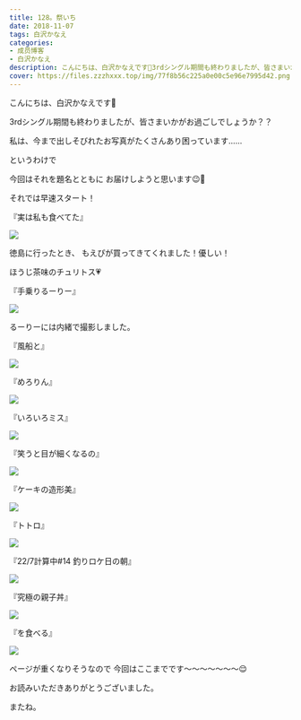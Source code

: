 ```yaml
---
title: 128。祭いち
date: 2018-11-07
tags: 白沢かなえ
categories: 
- 成员博客
- 白沢かなえ
description: こんにちは、白沢かなえです🌷3rdシングル期間も終わりましたが、皆さまいかがお過ごしでしょうか？？私は、今まで出しそびれたお写真がたくさんあり困っています……...
cover: https://files.zzzhxxx.top/img/77f8b56c225a0e00c5e96e7995d42.png 
---
```






こんにちは、白沢かなえです🌷



3rdシングル期間も終わりましたが、皆さまいかがお過ごしでしょうか？？







私は、今まで出しそびれたお写真がたくさんあり困っています……





というわけで


今回はそれを題名とともに
お届けしようと思います😉🌸






それでは早速スタート！















『実は私も食べてた』


![](https://files.zzzhxxx.top/img/77f8b56c225a0e00c5e96e7995d42.png)





徳島に行ったとき、
もえぴが買ってきてくれました！優しい！

ほうじ茶味のチュリトス💗













『手乗りるーりー』


![](https://files.zzzhxxx.top/img/77f8b56c225a0e00c5e96e7995d42-01.png)




るーりーには内緒で撮影しました。













『風船と』


![](https://files.zzzhxxx.top/img/77f8b56c225a0e00c5e96e7995d42-02.png)













『めろりん』


![](https://files.zzzhxxx.top/img/77f8b56c225a0e00c5e96e7995d42-03.png)











『いろいろミス』


![](https://files.zzzhxxx.top/img/77f8b56c225a0e00c5e96e7995d42-04.jpg)












『笑うと目が細くなるの』


![](https://files.zzzhxxx.top/img/77f8b56c225a0e00c5e96e7995d42-05.jpg)









『ケーキの造形美』


![](https://files.zzzhxxx.top/img/77f8b56c225a0e00c5e96e7995d42-06.jpg)














『トトロ』



![](https://files.zzzhxxx.top/img/77f8b56c225a0e00c5e96e7995d42-07.jpg)








『22/7計算中#14 釣りロケ日の朝』

![](https://files.zzzhxxx.top/img/77f8b56c225a0e00c5e96e7995d42-08.jpg)








『究極の親子丼』


![](https://files.zzzhxxx.top/img/77f8b56c225a0e00c5e96e7995d42-09.jpg)








『を食べる』


![](https://files.zzzhxxx.top/img/77f8b56c225a0e00c5e96e7995d42-10.jpg)












ページが重くなりそうなので
今回はここまでです〜〜〜〜〜〜〜😌










お読みいただきありがとうございました。


またね。


